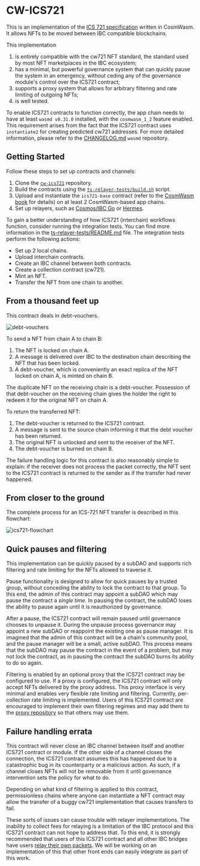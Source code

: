 # CW-ICS721

This is an implementation of the [ICS 721
specification](https://github.com/cosmos/ibc/tree/master/spec/app/ics-721-nft-transfer)
written in CosmWasm. It allows NFTs to be moved between IBC compatible
blockchains.

This implementation

1. is entirely compatible with the cw721 NFT standard, the standard
   used by most NFT marketplaces in the IBC ecosystem;
2. has a minimal, but powerful governance system that can quickly
   pause the system in an emergency, without ceding any of the
   governance module's control over the ICS721 contract;
3. supports a proxy system that allows for arbitrary filtering and
   rate limiting of outgoing NFTs;
4. is well tested.

To enable ICS721 contracts to function correctly, the app chain needs to have at least `wasmd v0.31.0` installed, with the `cosmwasm_1_2` feature enabled. This requirement arises from the fact that the ICS721 contract uses `instantiate2` for creating predicted cw721 addresses. For more detailed information, please refer to the [CHANGELOG.md](https://github.com/CosmWasm/wasmd/blob/main/CHANGELOG.md#v0310-2023-03-13) `wasmd` repository.

## Getting Started

Follow these steps to set up contracts and channels:

1. Clone the [`cw-ics721`](https://github.com/public-awesome/cw-ics721) repository.
2. Build the contracts using the [`ts-relayer-tests/build.sh`](https://github.com/public-awesome/cw-ics721/blob/main/ts-relayer-tests/build.sh) script.
3. Upload and instantiate the `ics721-base` contract (refer to the [CosmWasm book](https://book.cosmwasm.com/) for details) on at least 2 CosmWasm-based app chains.
4. Set up relayers, such as [Cosmos/IBC Go](https://github.com/cosmos/relayer/) or [Hermes](https://hermes.informal.systems/).

To gain a better understanding of how ICS721 (interchain) workflows function, consider running the integration tests. You can find more information in the [ts-relayer-tests/README.md](./ts-relayer-tests/README.md) file. The integration tests perform the following actions:

- Set up 2 local chains.
- Upload interchain contracts.
- Create an IBC channel between both contracts.
- Create a collection contract (cw721).
- Mint an NFT.
- Transfer the NFT from one chain to another.

## From a thousand feet up

This contract deals in debt-vouchers.

![debt-vouchers](https://user-images.githubusercontent.com/30676292/210026430-ab673969-23b7-4ffd-964c-d22453e5adeb.png)

To send a NFT from chain A to chain B:

1. The NFT is locked on chain A.
2. A message is delivered over IBC to the destination chain describing
   the NFT that has been locked.
3. A debt-voucher, which is conveniently an exact replica of the NFT
   locked on chain A, is minted on chain B.

The duplicate NFT on the receiving chain is a debt-voucher. Possession
of that debt-voucher on the receiving chain gives the holder the right
to redeem it for the original NFT on chain A.

To return the transferred NFT:

1. The debt-voucher is returned to the ICS721 contract.
2. A message is sent to the source chain informing it that the debt
   voucher has been returned.
3. The original NFT is unlocked and sent to the receiver of the NFT.
4. The debt-voucher is burned on chain B.

The failure handling logic for this contract is also reasonably simple
to explain: if the receiver does not process the packet correctly, the
NFT sent to the ICS721 contract is returned to the sender as if the transfer
had never happened.

## From closer to the ground

The complete process for an ICS-721 NFT transfer is described in this
flowchart:

![ics721-flowchart](https://user-images.githubusercontent.com/30676292/195717720-8d0629c1-dcdb-4f99-8ffd-b828dc1a216d.png)

## Quick pauses and filtering

This implementation can be quickly paused by a subDAO and supports
rich filtering and rate limiting for the NFTs allowed to traverse it.

Pause functionality is designed to allow for quick pauses by a trusted
group, without conceding the ability to lock the contract to that
group. To this end, the admin of this contract may appoint a subDAO
which may pause the contract a _single time_. In pausing the contract,
the subDAO loses the ability to pause again until it is reauthorized
by governance.

After a pause, the ICS721 contract will remain paused until governance chooses
to unpause it. During the unpause process governance may appoint a new
subDAO or reappoint the existing one as pause manager. It is imagined
that the admin of this contract will be a chain's community pool, and
the pause manager will be a small, active subDAO. This process means
that the subDAO may pause the contract in the event of a problem, but
may not lock the contract, as in pausing the contract the subDAO burns
its ability to do so again.

Filtering is enabled by an optional proxy that the ICS721 contract may be
configured to use. If a proxy is configured, the ICS721 contract will only
accept NFTs delivered by the proxy address. This proxy interface is
very minimal and enables very flexible rate limiting and
filtering. Currently, per-collection rate limiting is
implemented. Users of this ICS721 contract are encouraged to implement their
own filtering regimes and may add them to the [proxy
repository](https://github.com/arkprotocol/cw721-proxy) so that others may
use them.

## Failure handling errata

This contract will never close an IBC channel between itself and
another ICS721 contract or module. If the other side of a channel closes the connection,
the ICS721 contract assumes this has happened due to a catastrophic bug in its
counterparty or a malicious action. As such, if a channel closes NFTs
will not be removable from it until governance intervention sets the
policy for what to do.

Depending on what kind of filtering is applied to this contract,
permissionless chains where anyone can instantiate a NFT contract may
allow the transfer of a buggy cw721 implementation that causes
transfers to fail.

These sorts of issues can cause trouble with relayer
implementations. The inability to collect fees for relaying is a
limitation of the IBC protocol and this ICS721 contract can not hope
to address that. To this end, it is strongly recommended that users of
this ICS721 contract and all other IBC bridges have users [relay their own
packets](https://github.com/DA0-DA0/dao-dao-ui/issues/885). We will be
working on an implementation of this that other front ends can easily
integrate as part of this work.
